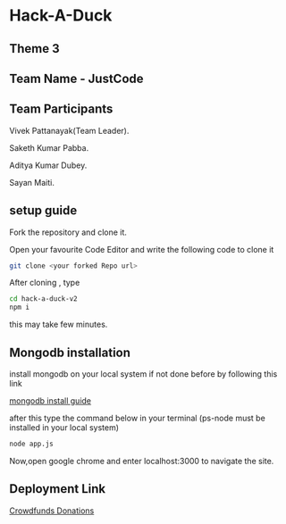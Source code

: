 # Hack-A-Duck

## Theme 3

## Team Name - JustCode

## Team Participants

 Vivek Pattanayak(Team Leader).

 Saketh Kumar Pabba.

 Aditya Kumar Dubey.

 Sayan Maiti.

## setup guide

Fork the repository and clone it.

Open your favourite Code Editor and write the following code to clone it

```bash
git clone <your forked Repo url>
```

After cloning , type

```bash
cd hack-a-duck-v2
npm i
```

this may take few minutes.

## Mongodb installation
install mongodb on your local system if not done before by following this link

<a href='https://docs.mongodb.com/guides/server/install/'>mongodb install guide</a>

after this type the command below in your terminal (ps-node must be installed in your local system)

```bash
node app.js
```

Now,open google chrome and enter localhost:3000 to navigate the site.

## Deployment Link

<a href='https://morning-taiga-22314.herokuapp.com/'>Crowdfunds Donations</a>
